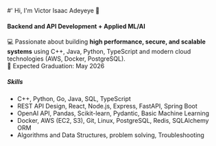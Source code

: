 #' Hi, I'm Victor Isaac Adeyeye 👋

#### Backend and API Development + Applied ML/AI
💻 Passionate about building **high performance, secure, and scalable systems** using C++, Java, Python, TypeScript and modern cloud technologies (AWS, Docker, PostgreSQL). <br>
📅 Expected Graduation: May 2026 

##### Skills
- C++, Python, Go, Java, SQL, TypeScript<br>
- REST API Design, React, Node.js, Express, FastAPI, Spring Boot<br>
- OpenAI API, Pandas, Scikit-learn, Pydantic, Basic Machine Learning <br>
- Docker, AWS (EC2, S3), Git, Linux, PostgreSQL, Redis, SQLAlchemy ORM <br>
- Algorithms and Data Structures, problem solving, Troubleshooting <br> 
